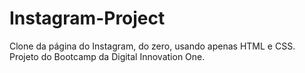 # Instagram-Project
Clone da página do Instagram, do zero, usando apenas HTML e CSS. Projeto do Bootcamp da Digital Innovation One.
